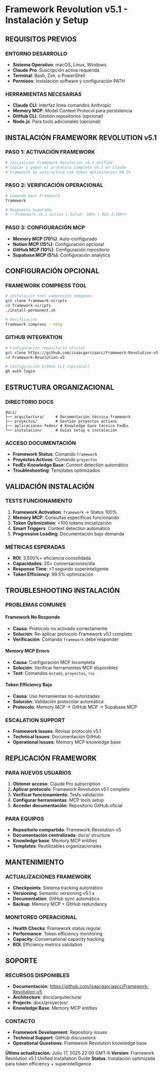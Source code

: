 # Framework Revolution v5.1 - Instalación y Setup

## REQUISITOS PREVIOS

### ENTORNO DESARROLLO
- **Sistema Operativo**: macOS, Linux, Windows
- **Claude Pro**: Suscripción activa requerida
- **Terminal**: Bash, Zsh, o PowerShell
- **Permisos**: Instalación software y configuración PATH

### HERRAMIENTAS NECESARIAS
- **Claude CLI**: Interfaz línea comandos Anthropic
- **Memory MCP**: Model Context Protocol para persistencia
- **GitHub CLI**: Gestión repositorios (opcional)
- **Node.js**: Para tools adicionales (opcional)

## INSTALACIÓN FRAMEWORK REVOLUTION v5.1

### PASO 1: ACTIVACIÓN FRAMEWORK
```bash
# Inicializar Framework Revolution v5.1 Unified
# Copiar y pegar el protocolo completo v5.1 en Claude
# Framework se auto-activa con token optimization 99.5%
```

### PASO 2: VERIFICACIÓN OPERACIONAL
```bash
# Comando test Framework
framework

# Respuesta esperada:
# ✅ Framework v5.1 activo | Salud: 100% | ROI 3,500%+
```

### PASO 3: CONFIGURACIÓN MCP
- **Memory MCP (70%)**: Auto-configurado
- **Notion MCP (15%)**: Configuración opcional
- **GitHub MCP (10%)**: Configuración repositorio
- **Supabase MCP (5%)**: Configuración analytics

## CONFIGURACIÓN OPCIONAL

### FRAMEWORK COMPRESS TOOL
```bash
# Instalación tool compresión imágenes
git clone framework-scripts
cd framework-scripts
./install-permanent.sh

# Verificación
framework compress --help
```

### GITHUB INTEGRATION
```bash
# Configuración repositorio oficial
git clone https://github.com/isaacgarciaacc/Framework-Revolution-v5
cd Framework-Revolution-v5

# Configuración GitHub CLI (opcional)
gh auth login
```

## ESTRUCTURA ORGANIZACIONAL

### DIRECTORIO DOCS
```
docs/
├── arquitectura/     # Documentación técnica framework
├── proyectos/        # Gestión proyectos activos
├── aplicaciones-fedex/ # Knowledge base técnico FedEx
└── instalacion/      # Guías setup e instalación
```

### ACCESO DOCUMENTACIÓN
- **Framework Status**: Comando `framework`
- **Proyectos Activos**: Comando `proyectos`
- **FedEx Knowledge Base**: Context detection automático
- **Troubleshooting**: Templates optimizados

## VALIDACIÓN INSTALACIÓN

### TESTS FUNCIONAMIENTO
1. **Framework Activation**: `framework` → Status 100%
2. **Memory MCP**: Consultas específicas funcionando
3. **Token Optimization**: <100 tokens inicialización
4. **Smart Triggers**: Context detection automático
5. **Progressive Loading**: Documentación bajo demanda

### MÉTRICAS ESPERADAS
- **ROI**: 3,500%+ eficiencia consolidada
- **Capacidades**: 20+ conversaciones/día
- **Response Time**: <1 segundo superinteligente
- **Token Efficiency**: 99.5% optimización

## TROUBLESHOOTING INSTALACIÓN

### PROBLEMAS COMUNES

#### Framework No Responde
- **Causa**: Protocolo no activado correctamente
- **Solución**: Re-aplicar protocolo Framework v5.1 completo
- **Verificación**: Comando `framework` debe responder

#### Memory MCP Errors
- **Causa**: Configuración MCP incompleta
- **Solución**: Verificar herramientas MCP disponibles
- **Test**: Comandos `estado`, `proyectos`, `roi`

#### Token Efficiency Baja
- **Causa**: Uso herramientas no-autorizadas
- **Solución**: Validación protocolar automática
- **Protocolo**: Memory MCP → GitHub MCP → Supabase MCP

### ESCALATION SUPPORT
- **Framework Issues**: Revisar protocolo v5.1
- **Technical Issues**: Documentación GitHub
- **Operational Issues**: Memory MCP knowledge base

## REPLICACIÓN FRAMEWORK

### PARA NUEVOS USUARIOS
1. **Obtener acceso**: Claude Pro subscription
2. **Aplicar protocolo**: Framework Revolution v5.1 completo
3. **Verificar funcionamiento**: Tests validación
4. **Configurar herramientas**: MCP tools setup
5. **Acceder documentación**: Repositorio GitHub oficial

### PARA EQUIPOS
- **Repositorio compartido**: Framework-Revolution-v5
- **Documentación centralizada**: docs/ structure
- **Knowledge base**: Memory MCP entities
- **Templates**: Reutilizables organizacionales

## MANTENIMIENTO

### ACTUALIZACIONES FRAMEWORK
- **Checkpoints**: Sistema tracking automático
- **Versioning**: Semantic versioning v5.1.x
- **Documentation**: GitHub sync automático
- **Backup**: Memory MCP + GitHub redundancy

### MONITOREO OPERACIONAL
- **Health Checks**: Framework status regular
- **Performance**: Token efficiency monitoring
- **Capacity**: Conversational capacity tracking
- **ROI**: Efficiency metrics validation

## SOPORTE

### RECURSOS DISPONIBLES
- **Documentación**: https://github.com/isaacgarciaacc/Framework-Revolution-v5
- **Architecture**: docs/arquitectura/
- **Projects**: docs/proyectos/
- **Knowledge Base**: Memory MCP entities

### CONTACTO
- **Framework Development**: Repository issues
- **Technical Support**: GitHub discussions
- **Operational Questions**: Framework Revolution knowledge base

**Última actualización**: Julio 17, 2025 22:00 GMT-6
**Version**: Framework Revolution v5.1 Unified Installation Guide
**Status**: Instalación optimizada para token efficiency + superintelligence
